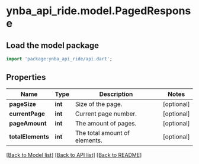 # ynba_api_ride.model.PagedResponse

## Load the model package
```dart
import 'package:ynba_api_ride/api.dart';
```

## Properties
Name | Type | Description | Notes
------------ | ------------- | ------------- | -------------
**pageSize** | **int** | Size of the page. | [optional] 
**currentPage** | **int** | Current page number. | [optional] 
**pageAmount** | **int** | The amount of pages. | [optional] 
**totalElements** | **int** | The total amount of elements. | [optional] 

[[Back to Model list]](../README.md#documentation-for-models) [[Back to API list]](../README.md#documentation-for-api-endpoints) [[Back to README]](../README.md)


